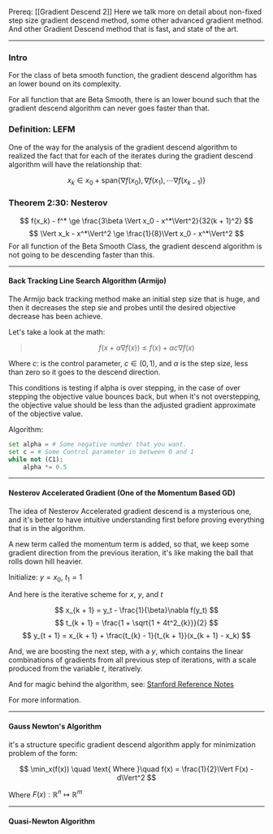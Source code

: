 Prereq: [[Gradient Descend 2]]
Here we talk more on detail about non-fixed step size gradient descend method, some other advanced gradient method. And other Gradient Descend method that is fast, and state of the art. 

---

### Intro

For the class of beta smooth function, the gradient descend algorithm has an lower bound on its complexity. 

For all function that are Beta Smooth, there is an lower bound such that the gradient descend algorithm can never goes faster than that. 

### Definition: LEFM
One of the way for the analysis of the gradient descend algorithm to realized the fact that for each of the iterates during the gradient descend algorithm will have the relationship that: 

$$
x_k \in x_0 + \text{span}\left\lbrace
    \nabla f(x_0), \nabla f(x_1), \cdots \nabla f(x_{k - 1})
\right\rbrace
$$

### Theorem 2:30: Nesterov

$$
f(x_k) - f^* \ge \frac{3\beta \Vert x_0 - x^*\Vert^2}{32(k + 1)^2}
$$
$$
\Vert x_k - x^*\Vert^2 \ge \frac{1}{8}\Vert x_0 - x^*\Vert^2
$$
For all function of the Beta Smooth Class, the gradient descend algorithm is not going to be descending faster than this. 


---
#### Back Tracking Line Search Algorithm (Armijo)

The Armijo back tracking method make an initial step size that is huge, and then it decreases the step sie and probes until the desired objective decrease has been achieve. 

Let's take a look at the math: 

> $$
> f(x + \alpha \nabla f(x)) \le f(x) + \alpha c\nabla f(x) \tag{C1}
> $$

Where $c$: is the control parameter, $c\in (0, 1)$, and $\alpha$ is the step size, less than zero so it goes to the descend direction. 

This conditions is testing if alpha is over stepping, in the case of over stepping the objective value bounces back, but when it's not overstepping, the objective value should be less than the adjusted gradient approximate of the objective value. 

Algorithm: 

```python
set alpha = # Some negative number that you want. 
set c = # Some Control parameter in between 0 and 1
while not (C1): 
    alpha *= 0.5
```

---
#### Nesterov Accelerated Gradient (One of the Momentum Based GD)

The idea of Nesterov Accelerated gradient descend is a mysterious one, and it's better to have intuitive understanding first before proving everything that is in the algorithm. 

A new term called the momentum term is added, so that, we keep some gradient direction from the previous iteration, it's like making the ball that rolls down hill heavier. 

Initialize: $y = x_0$, $t_1 = 1$

And here is the iterative scheme for $x$, $y$, and $t$

$$
x_{k + 1} = y_t - \frac{1}{\beta}\nabla f(y_t)
$$
$$
t_{k + 1} = \frac{1 + \sqrt{1 + 4t^2_{k}}}{2}
$$
$$
y_{t + 1} = x_{k + 1} +
     \frac{t_{k} - 1}{t_{k + 1}}(x_{k + 1} - x_k)
$$

And, we are boosting the next step, with a $y$, which contains the linear combinations of gradients from all previous step of iterations, with a scale produced from the variable $t$, iteratively. 

And for magic behind the algorithm, see: 
[Stanford Reference Notes](http://www.princeton.edu/~yc5/ele522_optimization/lectures/accelerated_gradient.pdf)

For more information.

---
#### Gauss Newton's Algorithm

it's a structure specific gradient descend algorithm apply for minimization problem of the form: 

$$
\min_x(f(x)) \quad \text{ Where }\quad f(x) = \frac{1}{2}\Vert F(x) - d\Vert^2
$$

Where $F(x): \mathbb{R}^n \mapsto \mathbb{R}^m$


---
#### Quasi-Newton Algorithm


